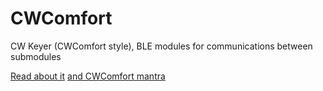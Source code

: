 # CWComfort
CW Keyer (CWComfort style), BLE modules for communications between submodules

[Read about it](https://www.fihl.net/CWComfort/)
[and CWComfort mantra](https://www.fihl.net/cw/)
